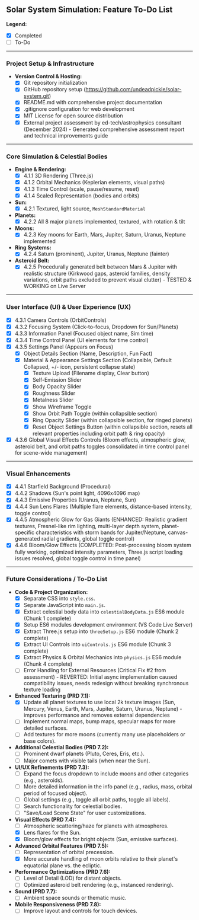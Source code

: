 ## Solar System Simulation: Feature To-Do List

**Legend:**

- [x] Completed
- [ ] To-Do

---

### Project Setup & Infrastructure

- **Version Control & Hosting:**
  - [x] Git repository initialization
  - [x] GitHub repository setup (https://github.com/undeadpickle/solar-system.git)
  - [x] README.md with comprehensive project documentation
  - [x] .gitignore configuration for web development
  - [x] MIT License for open source distribution
  - [x] External project assessment by ed-tech/astrophysics consultant (December 2024) - Generated comprehensive assessment report and technical improvements guide

---

### Core Simulation & Celestial Bodies

- **Engine & Rendering:**
  - [x] 4.1.1 3D Rendering (Three.js)
  - [x] 4.1.2 Orbital Mechanics (Keplerian elements, visual paths)
  - [x] 4.1.3 Time Control (scale, pause/resume, reset)
  - [x] 4.1.4 Scaled Representation (bodies and orbits)
- **Sun:**
  - [x] 4.2.1 Textured, light source, `MeshStandardMaterial`
- **Planets:**
  - [x] 4.2.2 All 8 major planets implemented, textured, with rotation & tilt
- **Moons:**
  - [x] 4.2.3 Key moons for Earth, Mars, Jupiter, Saturn, Uranus, Neptune implemented
- **Ring Systems:**
  - [x] 4.2.4 Saturn (prominent), Jupiter, Uranus, Neptune (fainter)
- **Asteroid Belt:**
  - [x] 4.2.5 Procedurally generated belt between Mars & Jupiter with realistic structure (Kirkwood gaps, asteroid families, density variations, orbit paths excluded to prevent visual clutter) - TESTED & WORKING on Live Server

---

### User Interface (UI) & User Experience (UX)

- [x] 4.3.1 Camera Controls (OrbitControls)
- [x] 4.3.2 Focusing System (Click-to-focus, Dropdown for Sun/Planets)
- [x] 4.3.3 Information Panel (Focused object name, Sim time)
- [x] 4.3.4 Time Control Panel (UI elements for time control)
- [x] 4.3.5 Settings Panel (Appears on Focus)
  - [x] Object Details Section (Name, Description, Fun Fact)
  - [x] Material & Appearance Settings Section (Collapsible, Default Collapsed, +/- icon, persistent collapse state)
    - [x] Texture Upload (Filename display, Clear button)
    - [x] Self-Emission Slider
    - [x] Body Opacity Slider
    - [x] Roughness Slider
    - [x] Metalness Slider
    - [x] Show Wireframe Toggle
    - [x] Show Orbit Path Toggle (within collapsible section)
    - [x] Ring Opacity Slider (within collapsible section, for ringed planets)
    - [x] Reset Object Settings Button (within collapsible section, resets all relevant properties including orbit path & ring opacity)
- [x] 4.3.6 Global Visual Effects Controls (Bloom effects, atmospheric glow, asteroid belt, and orbit paths toggles consolidated in time control panel for scene-wide management)

---

### Visual Enhancements

- [x] 4.4.1 Starfield Background (Procedural)
- [x] 4.4.2 Shadows (Sun's point light, 4096x4096 map)
- [x] 4.4.3 Emissive Properties (Uranus, Neptune, Sun)
- [x] 4.4.4 Sun Lens Flares (Multiple flare elements, distance-based intensity, toggle control)
- [x] 4.4.5 Atmospheric Glow for Gas Giants (ENHANCED: Realistic gradient textures, Fresnel-like rim lighting, multi-layer depth system, planet-specific characteristics with storm bands for Jupiter/Neptune, canvas-generated radial gradients, global toggle control)
- [x] 4.4.6 Bloom/Glow Effects (COMPLETED: Post-processing bloom system fully working, optimized intensity parameters, Three.js script loading issues resolved, global toggle control in time panel)

---

### Future Considerations / To-Do List

- **Code & Project Organization:**
  - [x] Separate CSS into `style.css`.
  - [x] Separate JavaScript into `main.js`.
  - [x] Extract celestial body data into `celestialBodyData.js` ES6 module (Chunk 1 complete)
  - [x] Setup ES6 modules development environment (VS Code Live Server)
  - [x] Extract Three.js setup into `threeSetup.js` ES6 module (Chunk 2 complete)
  - [x] Extract UI Controls into `uiControls.js` ES6 module (Chunk 3 complete)
  - [x] Extract Physics & Orbital Mechanics into `physics.js` ES6 module (Chunk 4 complete)
  - [ ] Error Handling for External Resources (Critical Fix #2 from assessment) - REVERTED: Initial async implementation caused compatibility issues, needs redesign without breaking synchronous texture loading
- **Enhanced Texturing (PRD 7.1):**
  - [x] Update all planet textures to use local 2k texture images (Sun, Mercury, Venus, Earth, Mars, Jupiter, Saturn, Uranus, Neptune) - improves performance and removes external dependencies
  - [ ] Implement normal maps, bump maps, specular maps for more detailed surfaces.
  - [ ] Add textures for more moons (currently many use placeholders or base colors).
- **Additional Celestial Bodies (PRD 7.2):**
  - [ ] Prominent dwarf planets (Pluto, Ceres, Eris, etc.).
  - [ ] Major comets with visible tails (when near the Sun).
- **UI/UX Refinements (PRD 7.3):**
  - [ ] Expand the focus dropdown to include moons and other categories (e.g., asteroids).
  - [ ] More detailed information in the info panel (e.g., radius, mass, orbital period of focused object).
  - [ ] Global settings (e.g., toggle all orbit paths, toggle all labels).
  - [ ] Search functionality for celestial bodies.
  - [ ] "Save/Load Scene State" for user customizations.
- **Visual Effects (PRD 7.4):**
  - [ ] Atmospheric scattering/haze for planets with atmospheres.
  - [x] Lens flares for the Sun.
  - [x] Bloom/glow effects for bright objects (Sun, emissive surfaces).
- **Advanced Orbital Features (PRD 7.5):**
  - [ ] Representation of orbital precession.
  - [x] More accurate handling of moon orbits relative to their planet's equatorial plane vs. the ecliptic.
- **Performance Optimizations (PRD 7.6):**
  - [ ] Level of Detail (LOD) for distant objects.
  - [ ] Optimized asteroid belt rendering (e.g., instanced rendering).
- **Sound (PRD 7.7):**
  - [ ] Ambient space sounds or thematic music.
- **Mobile Responsiveness (PRD 7.8):**
  - [ ] Improve layout and controls for touch devices.
